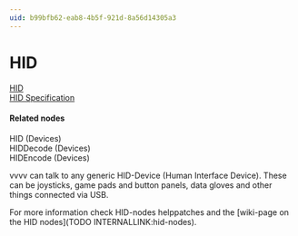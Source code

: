 ```yaml
---
uid: b99bfb62-eab8-4b5f-921d-8a56d14305a3
---
```


# HID


<a href="http://en.wikipedia.org/wiki/Human_interface_device" class="extURL" target="_blank">HID</a>  
<a href="http://www.usb.org/developers/devclass_docs/HID1_11.pdf" class="extURL" target="_blank">HID Specification</a>  

#### Related nodes
<span class="node">HID (Devices)</span>  
<span class="node">HIDDecode (Devices)</span>  
<span class="node">HIDEncode (Devices)</span>  


vvvv can talk to any generic HID-Device (Human Interface Device). These can be joysticks, game pads and button panels, data gloves and other things connected via USB.  

For more information check HID-nodes helppatches and the [wiki-page on the HID nodes](TODO INTERNALLINK:hid-nodes).  



